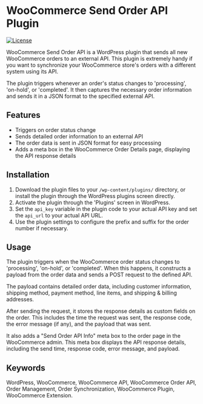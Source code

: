 # WooCommerce Send Order API Plugin
[![License](https://img.shields.io/badge/license-GPL--3.0-blue.svg)](http://www.gnu.org/licenses/gpl-3.0.html) 

WooCommerce Send Order API is a WordPress plugin that sends all new WooCommerce orders to an external API. This plugin is extremely handy if you want to synchronize your WooCommerce store's orders with a different system using its API.

The plugin triggers whenever an order's status changes to 'processing', 'on-hold', or 'completed'. It then captures the necessary order information and sends it in a JSON format to the specified external API.

## Features

- Triggers on order status change
- Sends detailed order information to an external API
- The order data is sent in JSON format for easy processing
- Adds a meta box in the WooCommerce Order Details page, displaying the API response details

## Installation

1. Download the plugin files to your `/wp-content/plugins/` directory, or install the plugin through the WordPress plugins screen directly.
2. Activate the plugin through the 'Plugins' screen in WordPress.
3. Set the `api_key` variable in the plugin code to your actual API key and set the `api_url` to your actual API URL.
4. Use the plugin settings to configure the prefix and suffix for the order number if necessary.

## Usage

The plugin triggers when the WooCommerce order status changes to 'processing', 'on-hold', or 'completed'. When this happens, it constructs a payload from the order data and sends a POST request to the defined API.

The payload contains detailed order data, including customer information, shipping method, payment method, line items, and shipping & billing addresses.

After sending the request, it stores the response details as custom fields on the order. This includes the time the request was sent, the response code, the error message (if any), and the payload that was sent.

It also adds a "Send Order API Info" meta box to the order page in the WooCommerce admin. This meta box displays the API response details, including the send time, response code, error message, and payload.

## Keywords

WordPress, WooCommerce, WooCommerce API, WooCommerce Order API, Order Management, Order Synchronization, WooCommerce Plugin, WooCommerce Extension.
